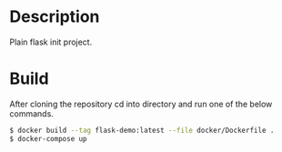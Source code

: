 # Description

Plain flask init project.

# Build

After cloning the repository cd into directory and run one of the below commands.

```bash
$ docker build --tag flask-demo:latest --file docker/Dockerfile .
$ docker-compose up
```
